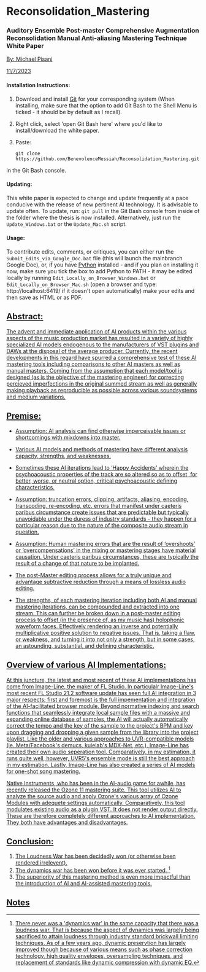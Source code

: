 # Reconsolidation_Mastering
### Auditory Ensemble Post-master Comprehensive Augmentation Reconsolidation Manual Anti-aliasing Mastering Technique White Paper

<span style="text-decoration:underline;">By: Michael Pisani</span>

<span style="text-decoration:underline;">11/7/2023</span>

<h4>Installation Instructions:</h4>

1. Download and install [Git](https://git-scm.com/downloads) for your corresponding system (When installing, make sure that the option to add Git Bash to the Shell Menu is ticked - it should be by default as I recall).
2. Right click, select 'open Git Bash here' where you'd like to install/download the white paper.
3. Paste:


	   git clone https://github.com/BenevolenceMessiah/Reconsolidation_Mastering.git
in the Git Bash console.

<h4>Updating:</h4>

This white paper is expected to change and update frequently at a pace conducive with the release of new pertinent AI technology. It is advisable to update often. To update, run: `git pull` in the Git Bash console from inside of the folder where the thesis is now installed. Alternatively, just run the `Update_Windows.bat` or the `Update_Mac.sh` script.

<h4>Usage:</h4>

To contribute edits, comments, or critiques, you can either run the `Submit_Edits_via_Google_Doc.bat` file (this will launch the mainbranch Google Doc), or, if you have [Python](https://www.python.org/downloads/) installed - and if you plan on installing it now, make sure you tick the box to add Python to PATH - it may be edited locally by running `Edit_Locally_on_Browser_Windows.bat` or `Edit_Locally_on_Browser_Mac.sh` (open a browser and type: http://localhost:6419/ if it doesn't open automatically) make your edits and then save as HTML or as PDF.

<span style="text-decoration:underline;">
  
<h2>Abstract:</h2>

The advent and immediate application of AI products within the various aspects of the music production market has resulted in a variety of highly specialized AI models endogenous to the manufacturers of VST plugins and DAWs at the disposal of the average producer. Currently, the recent developments in this regard have spurred a comprehensive test of these AI mastering tools including comparisons to other AI masters as well as manual masters. Coming from the assumption that each model/tool is designed (as is the objective of the [mastering engineer](https://en.wikipedia.org/wiki/Mastering_engineer)) for correcting percieved imperfections in the original summed stream as well as generally making playback as reproducible as possible across various soundsystems and medium variations.  

<h2>Premise:</h2>

- Assumption: AI analysis can find otherwise imperceivable issues or shortcomings with mixdowns into master.

- Various AI models and methods of mastering have different analysis capacity, strengths, and weaknesses.

- Sometimes these AI iterations lead to ‘Happy Accidents’ wherein the psychoacoustic properties of the track are so altered so as to offset, for better, worse, or neutral option, critical psychoacoustic defining characteristics.

- Assumption: truncation errors, clipping, artifacts, aliasing, encoding, transcoding, re-encoding, etc. errors that manifest under caeteris paribus circumstance create issues that are predictable but typically unavoidable under the duress of industry standards - they happen for a particular reason due to the nature of the composite audio stream in question.

- Assumption: Human mastering errors that are the result of ‘overshoots’ or ‘overcompensations’ in the mixing or mastering stages have material causation. Under caeteris paribus circumstances, these are typically the result of a change of that nature to be implanted.

- The post-Master editing process allows for a truly unique and advantage subtractive reduction through a means of lossless audio editing.

- The strengths, of each mastering iteration including both AI and manual mastering iterations, can be compounded and extracted into one stream. This can further be broken down in a post-master editing process to offset (in the presence of, as my music has) holophonic waveform faces. Effectively rendering an inverse and potentially multiplicative positive solution to negative issues. That is, taking a flaw, or weakness, and turning it into not only a strength, but in some cases, an astounding, substantial, and defining characteristic.

<h2>Overview of various AI Implementations:</h2>

At this juncture, the latest and most recent of these AI implementations has come from Image-Line, the maker of [FL Studio](https://www.image-line.com/). In particulalr Image-Line's most recent FL Studio 21.2 software update has seen full AI integration in 3 major respects; first and foremost is the full impementation and integration of the AI-facilitated browser module. Beyond normative indexing and search functions that seamlessly integrate local sample files with a massive and expanding online database of samples, the AI will actually automatically correct the tempo and the key of the sample to the project's BPM and key upon dragging and dropping a given sample from the library into the project playlist. Like the older and various approaches to UVR-compatible models (ie. Meta/Facebook's [demucs](https://github.com/facebookresearch/demucs), kuielab's [MDX-Net](https://github.com/kuielab/mdx-net), etc.), Image-Line has created their own audio seperation tool. Comparatively, in my estimation, it runs quite well, however, [UVR5](https://github.com/Anjok07/ultimatevocalremovergui)'s ensemble mode is still the best approach in my estimation. Lastly, Image-Line has also created a series of AI models for one-shot song mastering.

Native Instruments, who has been in the AI-audio game for awhile, has recently released the Ozone 11 mastering suite. This tool utilizes AI to analyze the source audio and apply Ozone's various array of Ozone Modules with adequete settings automatically. Comparatively, this tool modulates existing audio as a plugin VST. It does not render output directly. These are therefore completely different approaches to AI implementation. They both have advantages and disadvantages.




<h2>Conclusion:</h2>

1. The [Loudness War](https://en.wikipedia.org/wiki/Loudness_war) has been decidedly won (or otherwise been rendered irrelevent).
2. The dynamics war has been won before it was ever started. [^1]
3. The superiority of this mastering method is even more impactful than the introduction of AI and AI-assisted mastering tools.




<!-- Footnotes themselves at the bottom. -->
## Notes

[^1]:
     There never was a 'dynamics war' in the same capacity that there was a loudness war. That is because the aspect of dynamics was largely being sacrificed to attain loudness through industry standard brickwall limiting techniques. As of a few years ago, dynamic preservtion has largely improved though because of various means such as phase correction technology, high quality envelopes, oversampling techniques, and replacement of standards like dynamic compression with dynamic EQ.
